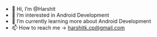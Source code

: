 - 👋 Hi, I’m @Harshit
- 👀 I’m interested in Android Development 
- 🌱 I’m currently learning more about Android Development
- 📫 How to reach me -> harshitk.cp@gmail.com

